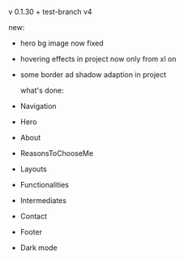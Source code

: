 v 0.1.30 + test-branch v4

new:

- hero bg image now fixed
- hovering effects in project now only from xl on
- some border ad shadow adaption in project

  what's done:

- Navigation
- Hero
- About
- ReasonsToChooseMe
- Layouts
- Functionalities
- Intermediates
- Contact
- Footer
- Dark mode
